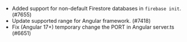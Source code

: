 - Added support for non-default Firestore databases in `firebase init`. (#7655)
- Update supported range for Angular framework. (#7418)
- Fix (Angular 17+) temporary change the PORT in Angular server.ts (#6651)
